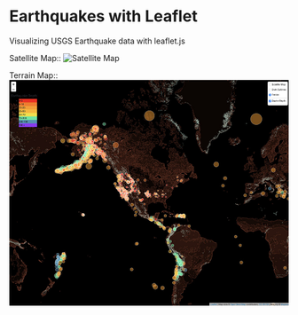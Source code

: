 # Earthquakes with Leaflet
Visualizing USGS Earthquake data with leaflet.js

Satellite Map::
![Satellite Map](https://github.com/ph1-618O/earthquakeLeafletJS/blob/main/big_satellite_map.jpg)

Terrain Map:: 
![Terrain Map](https://github.com/ph1-618O/earthquakeLeafletJS/blob/main/big_dark.jpg)
